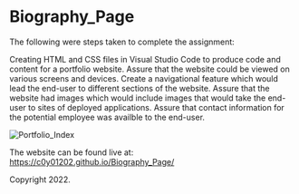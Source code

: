 # Biography_Page

The following were steps taken to complete the assignment:

Creating HTML and CSS files in Visual Studio Code to produce code and content for a portfolio website. Assure that the website could be viewed on various screens and devices.
Create a navigational feature which would lead the end-user to different sections of the website. Assure that the website had images which would include images that would take the end-user to sites of deployed applications. Assure that contact information for the potential employee was availble to the end-user.

![Portfolio_Index](https://user-images.githubusercontent.com/97765679/154576222-28679436-ec98-4430-b46e-3721bbdb342b.png)

The website can be found live at: 
https://c0y01202.github.io/Biography_Page/

Copyright 2022.
